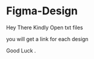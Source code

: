# Figma-Design

Hey There Kindly Open txt files 

you will get a link for each design 

Good Luck .
